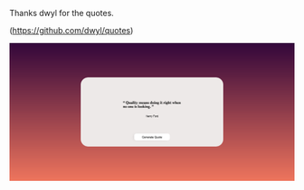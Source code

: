 Thanks <a src="https://github.com/dwyl/quotes">dwyl</a> for the quotes.

(https://github.com/dwyl/quotes)

![alt text](Quotes.png)
